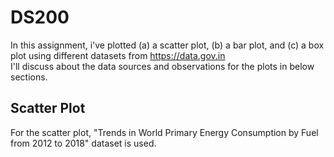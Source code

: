 # DS200
In this assignment, i've plotted (a) a scatter plot, (b) a bar plot, and (c) a box plot using different datasets from https://data.gov.in<br/>
I'll discuss about the data sources and observations for the plots in below sections.

## Scatter Plot
For the scatter plot, "Trends in World Primary Energy Consumption by Fuel from 2012 to 2018" dataset is used. 
